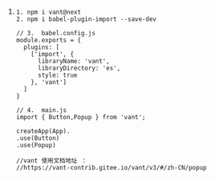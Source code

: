 1. ```
   1. npm i vant@next
   2. npm i babel-plugin-import --save-dev
   
   // 3.  babel.config.js
   module.exports = {
     plugins: [
       ['import', {
         libraryName: 'vant',
         libraryDirectory: 'es',
         style: true
       }, 'vant']
     ]
   }
   
   // 4.  main.js
   import { Button,Popup } from 'vant';
   
   createApp(App).
   .use(Button)
   .use(Popup)
   
   //vant 使用文档地址 ： 
   //https://vant-contrib.gitee.io/vant/v3/#/zh-CN/popup
   ```
